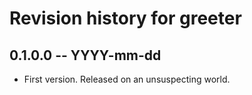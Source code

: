 # Revision history for greeter

## 0.1.0.0  -- YYYY-mm-dd

* First version. Released on an unsuspecting world.
